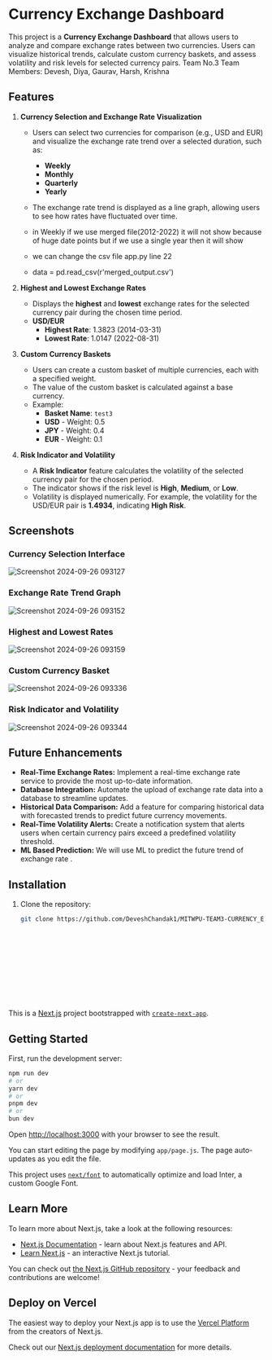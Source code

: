 # Currency Exchange Dashboard

This project is a **Currency Exchange Dashboard** that allows users to analyze and compare exchange rates between two currencies. Users can visualize historical trends, calculate custom currency baskets, and assess volatility and risk levels for selected currency pairs.
Team No.3
Team Members:
Devesh,
Diya,
Gaurav,
Harsh,
Krishna

## Features

1. **Currency Selection and Exchange Rate Visualization**
   - Users can select two currencies for comparison (e.g., USD and EUR) and visualize the exchange rate trend over a selected duration, such as:
     - **Weekly**
     - **Monthly**
     - **Quarterly**
     - **Yearly**
   - The exchange rate trend is displayed as a line graph, allowing users to see how rates have fluctuated over time.
   - in Weekly if we use merged file(2012-2022) it will not show because of huge date points but if we use a single year then it will show
  
   - we can change the csv file app.py line 22
   - data = pd.read_csv(r'merged_output.csv')

2. **Highest and Lowest Exchange Rates**
   - Displays the **highest** and **lowest** exchange rates for the selected currency pair during the chosen time period.
   - **USD/EUR**
     - **Highest Rate**: 1.3823 (2014-03-31)
     - **Lowest Rate**: 1.0147 (2022-08-31)

3. **Custom Currency Baskets**
   - Users can create a custom basket of multiple currencies, each with a specified weight.
   - The value of the custom basket is calculated against a base currency.
   - Example:
     - **Basket Name**: `test3`
     - **USD** - Weight: 0.5
     - **JPY** - Weight: 0.4
     - **EUR** - Weight: 0.1

4. **Risk Indicator and Volatility**
   - A **Risk Indicator** feature calculates the volatility of the selected currency pair for the chosen period.
   - The indicator shows if the risk level is **High**, **Medium**, or **Low**.
   - Volatility is displayed numerically. For example, the volatility for the USD/EUR pair is **1.4934**, indicating **High Risk**.

## Screenshots

### Currency Selection Interface
![Screenshot 2024-09-26 093127](https://github.com/user-attachments/assets/a57cd8df-71f2-4498-95ad-e53dbec7e009)



### Exchange Rate Trend Graph
![Screenshot 2024-09-26 093152](https://github.com/user-attachments/assets/34dd2419-0d2e-445f-92a2-f69eba8f987d)


### Highest and Lowest Rates
![Screenshot 2024-09-26 093159](https://github.com/user-attachments/assets/9c93f2fa-9292-461a-b97b-6c7dab2c0900)


### Custom Currency Basket
![Screenshot 2024-09-26 093336](https://github.com/user-attachments/assets/f07aba6d-23d7-4cb7-bd9b-02770714ed80)



### Risk Indicator and Volatility
![Screenshot 2024-09-26 093344](https://github.com/user-attachments/assets/15283f5e-0552-4f1f-8298-9f0feb97a49a)


## Future Enhancements

- **Real-Time Exchange Rates:** Implement a real-time exchange rate service to provide the most up-to-date information.
- **Database Integration:** Automate the upload of exchange rate data into a database to streamline updates.
- **Historical Data Comparison:** Add a feature for comparing historical data with forecasted trends to predict future currency movements.
- **Real-Time Volatility Alerts:** Create a notification system that alerts users when certain currency pairs exceed a predefined volatility threshold.
- **ML Based Prediction:** We will use ML to predict the future trend of exchange rate . 

## Installation

1. Clone the repository:
   ```bash
   git clone https://github.com/DeveshChandak1/MITWPU-TEAM3-CURRENCY_EXCHANGE_DASHBOARD.git













This is a [Next.js](https://nextjs.org/) project bootstrapped with [`create-next-app`](https://github.com/vercel/next.js/tree/canary/packages/create-next-app).

## Getting Started

First, run the development server:

```bash
npm run dev
# or
yarn dev
# or
pnpm dev
# or
bun dev
```

Open [http://localhost:3000](http://localhost:3000) with your browser to see the result.

You can start editing the page by modifying `app/page.js`. The page auto-updates as you edit the file.

This project uses [`next/font`](https://nextjs.org/docs/basic-features/font-optimization) to automatically optimize and load Inter, a custom Google Font.

## Learn More

To learn more about Next.js, take a look at the following resources:

- [Next.js Documentation](https://nextjs.org/docs) - learn about Next.js features and API.
- [Learn Next.js](https://nextjs.org/learn) - an interactive Next.js tutorial.

You can check out [the Next.js GitHub repository](https://github.com/vercel/next.js/) - your feedback and contributions are welcome!

## Deploy on Vercel

The easiest way to deploy your Next.js app is to use the [Vercel Platform](https://vercel.com/new?utm_medium=default-template&filter=next.js&utm_source=create-next-app&utm_campaign=create-next-app-readme) from the creators of Next.js.

Check out our [Next.js deployment documentation](https://nextjs.org/docs/deployment) for more details.

